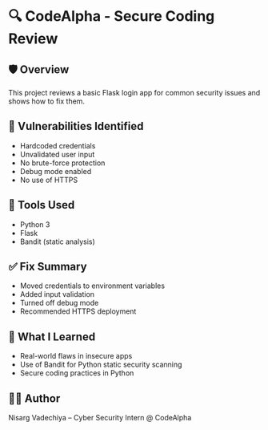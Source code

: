 # 🔍 CodeAlpha - Secure Coding Review

## 🛡️ Overview
This project reviews a basic Flask login app for common security issues and shows how to fix them.

## 📄 Vulnerabilities Identified
- Hardcoded credentials
- Unvalidated user input
- No brute-force protection
- Debug mode enabled
- No use of HTTPS

## 🧰 Tools Used
- Python 3
- Flask
- Bandit (static analysis)

## ✅ Fix Summary
- Moved credentials to environment variables
- Added input validation
- Turned off debug mode
- Recommended HTTPS deployment


## 🧠 What I Learned
- Real-world flaws in insecure apps
- Use of Bandit for Python static security scanning
- Secure coding practices in Python


## 🙋‍♂️ Author
Nisarg Vadechiya – Cyber Security Intern @ CodeAlpha
